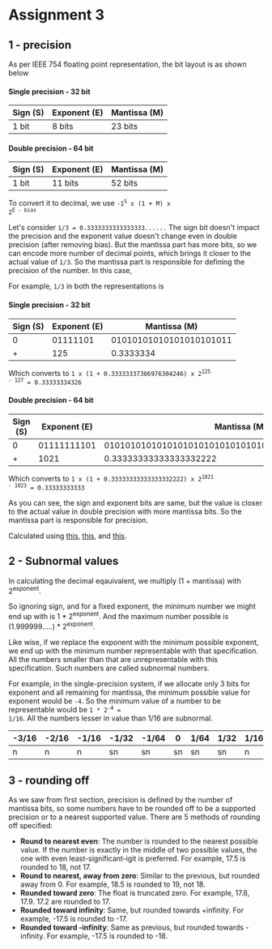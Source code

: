 # Assignment 3

## 1 - precision

As per IEEE 754 floating point representation, the bit layout is as shown below

#### Single precision - 32 bit
| Sign (S) | Exponent (E) | Mantissa (M) |
|------|----------|----------|
| 1 bit|8 bits     | 23 bits  |

#### Double precision - 64 bit
| Sign (S) | Exponent (E) | Mantissa (M) |
|------|----------|----------|
| 1 bit|11 bits     | 52 bits  |

To convert it to decimal, we use <code>-1<sup>S</sup> x (1 + M) x 2<sup>E - bias</sup></code>

Let's consider <code>1/3 = 0.3333333333333333......</code>
The sign bit doesn't impact the precision and the exponent value doesn't change even in double precision (after removing bias).
But the mantissa part has more bits, so we can encode more number of decimal points, which brings it closer to the actual value of <code>1/3</code>. So the mantissa part is responsible for defining the precision of the number. In this case,


For example, <code>1/3</code> in both the representations is
#### Single precision - 32 bit
| Sign (S) | Exponent (E) | Mantissa (M) |
|------|----------|----------|
| 0    | 01111101 | 01010101010101010101011 |
| +    | 125 | 0.3333334 |

Which converts to <code>1 x (1 + 0.33333337306976304246) x 2<sup>125 - 127</sup> = 0.33333334326</code>

#### Double precision - 64 bit
| Sign (S) | Exponent (E) | Mantissa (M) |
|------|----------|----------|
| 0    | 01111111101 | 0101010101010101010101010101010101010101010101010101 |
| +    | 1021 | 0.33333333333333332222 |

Which converts to <code>1 x (1 + 0.33333333333333332222) x 2<sup>1021 - 1023</sup> = 0.33333333333</code>


As you can see, the sign and exponent bits are same, but the value is closer to the actual value in double precision with more mantissa bits. So the mantissa part is responsible for precision.

Calculated using [this](https://planetcalc.com/862/), [this](http://weitz.de/ieee/), and [this](https://www.google.co.in/search?newwindow=1&rlz=1C5CHFA_enIN821IN821&ei=CebfW43KC8XdvASK3rsI&q=1+x+%281+%2B+0.33333333333333332222%29+x+2%5E%281021+-+1023%29&oq=1+x+%281+%2B+0.33333333333333332222%29+x+2%5E%281021+-+1023%29&gs_l=psy-ab.3...9430.9430.0.9715.1.1.0.0.0.0.107.107.0j1.1.0....0...1c.1.64.psy-ab..0.0.0....0.UAmEQGIsTaY).

## 2 - Subnormal values

In calculating the decimal eqauivalent, we multiply (1 + mantissa) with 2<sup>exponent</sup>.

So ignoring sign, and for a fixed exponent, the minimum number we might end up with is 1 * 2<sup>exponent</sup>. 
And the maximum number possible is (1.999999.....) * 2<sup>exponent</sup>.


Like wise, if we replace the exponent with the minimum possible exponent, we end up with the minimum number representable with that specification. All the numbers smaller than that are unrepresentable with this specification. Such numbers are called subnormal numbers.

For example, in the single-precision system, if we allocate only 3 bits for exponent and all remaining for mantissa, the minimum possible value for exponent would be <code>-4</code>. So the minimum value of a number to be representable would be <code>1 * 2<sup>-4</sup> = 1/16</code>. All the numbers lesser in value than 1/16 are subnormal.

 -3/16 | -2/16 | -1/16 | -1/32 | -1/64 | 0 | 1/64 | 1/32 | 1/16 | 2/16 | 3/16
---|---|---|---|---|---|---|---|---|---|---|
n | n | n | sn | sn | sn | sn | sn | n | n | n


## 3 - rounding off

As we saw from first section, precision is defined by the number of mantissa bits, so some numbers have to be rounded off to be a supported precision or to a nearest supported value. There are 5 methods of rounding off specified:


- **Round to nearest even**: The number is rounded to the nearest possible value. If the number is exactly in the middle of two possible values, the one with even least-significant-igit is preferred. For example, 17.5 is rounded to 18, not 17.  
- **Round to nearest, away from zero**: Similar to the previous, but rounded away from 0. For example, 18.5 is rounded to 19, not 18.  
- **Rounded toward zero**: The float is truncated zero. For example, 17.8, 17.9. 17.2 are rounded to 17.  
- **Rounded toward infinity**: Same, but rounded towards +infinity. For example, -17.5 is rounded to -17.  
- **Rounded toward -infinity**: Same as previous, but rounded towards -infinity. For example, -17.5 is rounded to -18.  